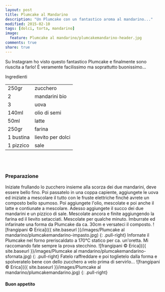 ```yaml
---
layout: post
title: Plumcake al Mandarino
description: "Un Plumcake con un fantastico aroma al mandarino..."
modified: 2015-02-10
tags: [dolci, torta, mandarino]
image:
  feature: Plumcake al mandarino/plumcakemandarino-header.jpg
comments: true
share: true
---
```


Su Instagram ho visto questo fantastico Plumcake e finalmente sono riuscita a farlo! È veramente facilissimo ma soprattutto buonissimo...


<div class="ingredients">
  <div class="ingredients-title">Ingredienti</div>
  <table>
    <tbody>
      <tr>
      </tr>
      <tr>
        <td>250gr</td>
        <td>zucchero</td>
      </tr>
      <tr>
        <td>2</td>
        <td>mandarini bio</td>
      </tr>
      <tr>
        <td>3</td>
        <td>uova</td>
      </tr>
      <tr>
        <td>140ml</td>
        <td>olio di semi</td>
      </tr>
      <tr>
        <td>50ml</td>
        <td>latte</td>
      </tr>
      <tr>
        <td>250gr</td>
        <td>farina</td>      
      </tr>
      <tr>
        <td>1 bustina</td>
        <td>lievito per dolci</td>
      </tr>
      <tr>
        <td>1 pizzico</td>
        <td>sale</td>
      </tr>     
      </tr>
    </tbody>
  </table>
  <br></br>
</div>


<h3>
  <font color="grey">
    <i class="icon-cogs"></i>
  </font> Preparazione
</h3>

Iniziate frullando lo zucchero insieme alla scorza dei due mandarini, deve essere bello fino. Poi passatelo in una coppa capiente, aggiungete le uova ed iniziate a mescolare il tutto con le fruste elettriche finché avrete un composto bello spumoso. Poi aggiungete l'olio, mescolate e poi anche il latte e contiunate a mescolare. Adesso aggiungete il succo dei due mandarini e un pizzico di sale. Mescolate ancora e finite aggiungendo la farina ed il lievito setacciati. Mescolate per qualche minuto. Imburrate ed infarinate una forma da Plumcake da ca. 30cm e versateci il composto.
![frangipani © Erica]({{ site.baseurl }}/images/Plumcake al mandarino/plumcakemandarino-impasto.jpg)
{: .pull-right}
Infornate il Plumcake nel forno preriscaldato a 170°C statico per ca. un'oretta. Mi raccomando fate sempre la prova stecchino.
![frangipani © Erica]({{ site.baseurl }}/images/Plumcake al mandarino/plumcakemandarino-sfornata.jpg)
{: .pull-right}
Fatelo raffreddare e poi toglietelo dalla forma e spolveratelo bene con dello zucchero a velo prima di servirlo...
![frangipani © Erica]({{ site.baseurl }}/images/Plumcake al mandarino/plumcakemandarino.jpg)
{: .pull-right}


<h4>Buon appetito
  <font color="red">
    <i class="icon-smile"></i>
  </font>
</h4>
